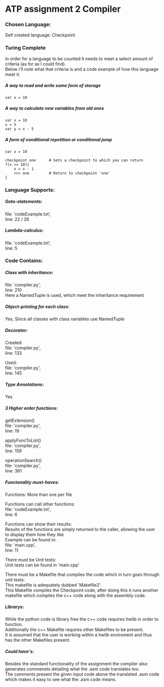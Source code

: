 # ATP assignment 2 Compiler

### Chosen Language: 
Self created language: Checkpoint

### Turing Complete
In order for a language to be counted it needs to meet a select amount of criteria (as for as I could find). <br>
Below i'll note what that criteria is and a code example of how this language meet it.

##### A way to read and write some form of storage
```
var x = 10
```

##### A way to calculate new variables from old ones
```
var x = 10
x = 5
var y = x - 5
```

##### A form of conditional repetition or conditional jump
```
var x = 10

checkpoint one      # Sets a checkpoint to which you can return
?(x >= 10){
    x = x - 1
    >>> one         # Return to checkpoint 'one'
}
```

### Language Supports:
##### Goto-statements:
file: 'codeExample.txt', <br>
line: 22 / 26
##### Lambda-calculus:
file: 'codeExample.txt', <br>
line: 5

### Code Contains:
##### Class with inheritance:
file: 'compiler.py', <br>
line: 210 <br>
Here a NamedTuple is used, which meet the inheritance requirement
##### Object-printing for each class:
Yes, Since all classes with class variables use NamedTuple
##### Decorator:
Created: <br>
file: 'compiler.py', <br>
line: 133 <br>

Used: <br>
file: 'compiler.py', <br>
line: 145 <br>
##### Type Annotations:
Yes

##### 3 Higher order functions:
getExtension() <br>
file: 'compiler.py', <br>
line: 19 <br>

applyFuncToList() <br>
file: 'compiler.py', <br>
line: 159 <br>

operationSearch() <br>
file: 'compiler.py', <br>
line: 361 <br>

##### Functonality must-haves:
Functions: More than one per file <br>

Functions can call other functions: <br>
file: 'codeExample.txt', <br>
line: 6 <br>

Functions can show their results: <br>
Results of the functions are simply returned to the caller, allowing the user to display them how they like <br>
Example can be found in: <br> 
file: 'main.cpp', <br>
line: 11 <br>

There must be Unit tests: <br>
Unit tests can be found in 'main.cpp' <br>

There must be a Makefile that compiles the code which in turn goes through unit tests: <br>
This makefile is adequately dubbed 'Makefile2'.  <br>
This Makefile compiles the Checkpoint code, after doing this it runs another makefile which compiles the c++ code along with the assembly code. <br>

##### Librarys:
While the python code is library free the c++ code requires hwlib in order to function. <br>
Additionally the c++ Makefile requires other Makefiles to be present. <br>
It is assumed that the user is working within a hwlib enviroment and thus has the other Makefiles present. <br>

##### Could have's:
Besides the standard functionality of the assignment the compiler also generates commenets detailing what the .asm code translates too. <br>
The comments present the given input code above the translated .asm code which makes it easy to see what the .asm code means. <br> 

